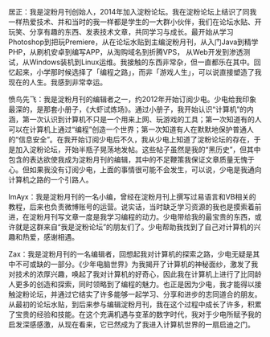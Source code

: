 居正：我是淀粉月刊创始人，2014年加入淀粉论坛。我在淀粉论坛上结识了同我一样热爱技术、并和当时的我一样都是学生的一大群小伙伴，我们在论坛水贴、开玩笑、分享有趣的东西、发表技术文章，共同学习与成长。最开始从学习Photoshop到把玩Premiere，从在论坛水贴到主编淀粉月刊，从入门Java到精学PHP，从刷机安卓到编写APP，从淘购域名到折腾VPS，  从Web开发到渗透测试，从Windows装机到Linux运维。我接触的东西非常杂，但一直都乐在其中。回忆起来，小学那时候选择了「编程之路」，而非「游戏人生」，可以说直接塑造了我现在的人生。我感到非常幸运。

愤鸟先飞：我是淀粉月刊的编辑者之一，约2012年开始订阅少电。少电给我印象最深的，是那套小册子，《大虾试炼场》。通过小册子，我开始认识“计算机”的内涵，第一次认识到计算机不只是一个用来上网、玩游戏的工具；第一次知道有的人可以在计算机上通过“编程”创造一个世界；第一次知道有人在默默地保护普通人的“信息安全”。在我开始订阅少电后不久，我从少电上知道了淀粉论坛的存在，于是加入淀粉论坛，开始半瓶子晃荡地发帖。这些帖子虽然是我的“黑历史”，但其中包含的表达欲使我成为淀粉月刊的编辑，其中的不足鞭策我保证文章质量无愧于心。但如果我没有订阅少电，上面的事情很可能不会发生，可以说，少电是我通向计算机之路的一个引路人。

ImAyx：我是淀粉月刊的一名小编，曾经在淀粉月刊上撰写过易语言和VB相关的教程，后来也负责微博账号的运营。说实话，当时缺乏学习资源的我也是摸索着前进，在淀粉月刊写文章一度是我学习编程的动力。少电带给我的最宝贵的东西，或许就是这群来自“我是淀粉论坛”的朋友们了。少电帮助我找到了自己对计算机的兴趣和热爱，感谢相遇。

Zax：我是淀粉月刊的一名编辑者，回想起我对计算机的探索之路，少电无疑是其中不可或缺的一部分。《少年电脑世界》为我揭开了计算机的神秘面纱，激发了我对技术的浓厚兴趣，唤起了我对计算机的好奇心，因此我在计算机上进行了比同龄人更多的创造和探索，同时领略到了编程的魅力。也正是因为少电，我才能得以接触淀粉论坛，并通过它结实了许多能够一起学习、分享和进步的志同道合的朋友。从最初的论坛水贴，到后来参与编辑淀粉月刊，我在这个过程中成长了许多，积累了宝贵的经验和技能。在这个充满机遇与变革的数字时代，我对于少电所赋予我的启发深感感激，从现在看来，它已然成为了我进入计算机世界的一扇启迪之门。
